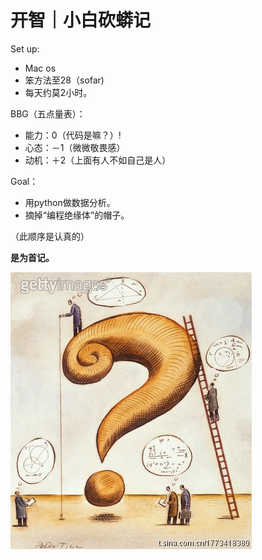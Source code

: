 # 开智｜小白砍蟒记
Set up:
 - Mac os
 - 笨方法至28（sofar)
 - 每天约莫2小时。
 
BBG（五点量表）：
- 能力：0（代码是嘛？）!
- 心态：－1（微微敬畏感）
- 动机：＋2（上面有人不如自己是人）

Goal：
- 用python做数据分析。
- 摘掉“编程绝缘体”的帽子。

 （此顺序是认真的）
 

**是为首记。**


![](IMG_1558.JPG)